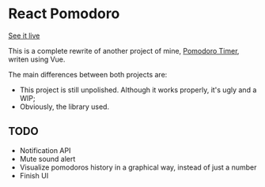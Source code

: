 # React Pomodoro

[See it live](https://estevanmaito.github.io/react-pomodoro)

This is a complete rewrite of another project of mine, [Pomodoro Timer](https://github.com/estevanmaito/pomodoro-timer), writen using Vue.

The main differences between both projects are:

- This project is still unpolished. Although it works properly, it's ugly and a WIP;
- Obviously, the library used.

## TODO

- Notification API
- Mute sound alert
- Visualize pomodoros history in a graphical way, instead of just a number
- Finish UI
